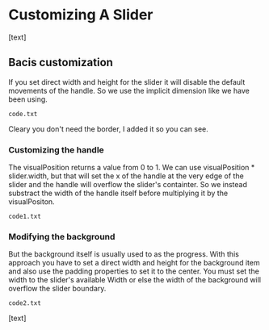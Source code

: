 # Customizing A Slider

[text]

## Bacis customization

If you set direct width and height for the slider it will disable the default movements of the handle. So we use the implicit dimension like we have been using.

`code.txt`

Cleary you don't need the border, I added it so you can see.

### Customizing the handle

The visualPosition returns a value from 0 to 1. We can use visualPosition * slider.width, but that will set the x of the handle at the very edge of the slider and the handle will overflow the slider's containter. So we instead substract the width of the handle itself before multiplying it by the visualPositon. 

`code1.txt`

### Modifying the background

But the background itself is usually used to as the progress. With this approach you have to set a direct width and height for the background item and also use the padding properties to set it to the center. You must set the width to the slider's available Width or else the width of the background will overflow the slider boundary.

`code2.txt`

[text]


